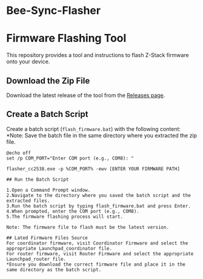 # Bee-Sync-Flasher



# Firmware Flashing Tool

This repository provides a tool and instructions to flash Z-Stack firmware onto your device.

## Download the Zip File

Download the latest release of the tool from the [Releases page](https://github.com/YOUR_USERNAME/YOUR_REPOSITORY/releases).

## Create a Batch Script

Create a batch script (`flash_firmware.bat`) with the following content:
*Note: Save the batch file in the same directory where you extracted the zip file.

```batch
@echo off
set /p COM_PORT="Enter COM port (e.g., COM8): "

flasher_cc2538.exe -p %COM_PORT% -ewv [ENTER YOUR FIRMWARE PATH]

## Run the Batch Script

1.Open a Command Prompt window.
2.Navigate to the directory where you saved the batch script and the extracted files.
3.Run the batch script by typing flash_firmware.bat and press Enter.
4.When prompted, enter the COM port (e.g., COM8).
5.The firmware flashing process will start.

Note: The firmware file to flash must be the latest version.

## Lated Firmware Files Source
For coordinator firmware, visit Coordinator Firmware and select the appropriate Launchpad_coordinator file.
For router firmware, visit Router Firmware and select the appropriate Launchpad_router file.
*Ensure you download the correct firmware file and place it in the same directory as the batch script.
